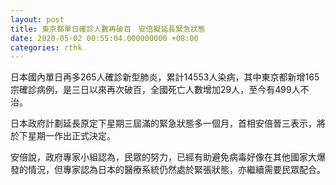 ```yaml
---
layout: post
title: 東京都單日確診人數再破百　安倍擬延長緊急狀態
date: 2020-05-02 00:55:04.000000000 +08:00
categories: rthk
---
```


日本國內單日再多265人確診新型肺炎，累計14553人染病，其中東京都新增165宗確診病例，是三日以來再次破百，全國死亡人數增加29人，至今有499人不治。

日本政府計劃延長原定下星期三屆滿的緊急狀態多一個月，首相安倍晉三表示，將於下星期一作出正式決定。

安倍說，政府專家小組認為，民眾的努力，已經有助避免病毒好像在其他國家大爆發的情況，但專家認為日本的醫療系統仍然處於緊張狀態，亦繼續需要民眾配合。
